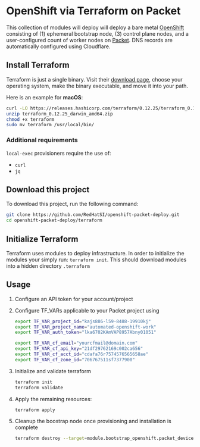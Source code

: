 # OpenShift via Terraform on Packet
This collection of modules will deploy  will deploy a bare metal [OpenShift](https://docs.openshift.com/container-platform/latest/installing/installing_bare_metal/installing-bare-metal.html) consisting of (1) ephemeral bootstrap node, (3) control plane nodes, and a user-configured count of worker nodes on [Packet](http://packet.com). DNS records are automatically configured using Cloudflare.

## Install Terraform
Terraform is just a single binary.  Visit their [download page](https://www.terraform.io/downloads.html), choose your operating system, make the binary executable, and move it into your path.

Here is an example for **macOS**:
```bash
curl -LO https://releases.hashicorp.com/terraform/0.12.25/terraform_0.12.25_darwin_amd64.zip
unzip terraform_0.12.25_darwin_amd64.zip
chmod +x terraform
sudo mv terraform /usr/local/bin/
```
### Additional requirements

`local-exec` provisioners require the use of:
  - `curl`
  - `jq`

## Download this project
To download this project, run the following command:

```bash
git clone https://github.com/RedHatSI/openshift-packet-deploy.git
cd openshift-packet-deploy/terraform
```

## Initialize Terraform
Terraform uses modules to deploy infrastructure. In order to initialize the modules your simply run: `terraform init`. This should download modules into a hidden directory `.terraform`


## Usage

  1. Configure an API token for your account/project
  2. Configure TF_VARs applicable to your Packet project using 
     ```bash
     export TF_VAR_project_id="kajs886-l59-8488-19910kj"
     export TF_VAR_project_name="automated-openshift-work"
     export TF_VAR_auth_token="lka6702KAmVAP8957Abny01051"

     export TF_VAR_cf_email="yourcfmail@domain.com"
     export TF_VAR_cf_api_key="21df29762169c002ca656"
     export TF_VAR_cf_acct_id="cdafa76r7574576565658ae"
     export TF_VAR_cf_zone_id="706767511sf7377900"
     ```

  3. Initialize and validate terraform
     ```bash
     terraform init
     terraform validate
     ```

  5. Apply the remaining resources:
     ```bash
     terraform apply
     ``` 

  6. Cleanup the boostrap node once provisioning and installation is complete
     ```bash
     terraform destroy --target=module.bootstrap_openshift.packet_device.bootstrap[0]
     ```

